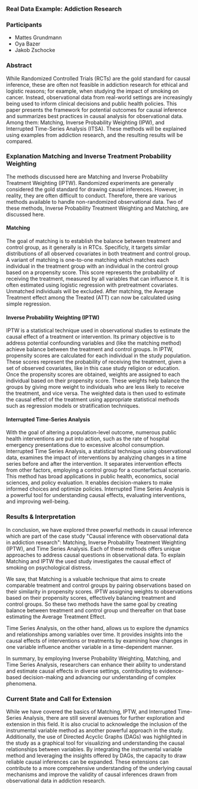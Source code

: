 ### Real Data Example: Addiction Research



### Participants

- Mattes Grundmann
- Oya Bazer
- Jakob Zschocke

### Abstract

While Randomized Controlled Trials (RCTs) are the gold standard for causal inference, these are often not feasible in addiction research for ethical and logistic reasons; for example, when studying the impact of smoking on cancer. 
Instead, observational data from real-world settings are increasingly being used to inform clinical decisions and public health policies. This paper presents the framework for potential outcomes for causal inference and summarizes best practices in causal analysis for observational data. Among them: Matching, Inverse Probability Weighting (IPW), and Interrupted Time-Series Analysis (ITSA). 
These methods will be explained using examples from addiction research, and the resulting results will be compared.

### Explanation Matching and Inverse Treatment Probability Weighting
The methods discussed here are Matching and Inverse Probability Treatment Weighting (IPTW). Randomized experiments are generally considered the gold standard for drawing causal inferences. However, in reality, they are often difficult to conduct. Therefore, there are various methods available to handle non-randomized observational data. Two of these methods, Inverse Probability Treatment Weighting and Matching, are discussed here.

#### Matching 
The goal of matching is to establish the balance between treatment and control group, as it generally is in RTCs. Specificly, it targets similar distributions of all observed covariates in both treatment and control group. A variant of matching is one-to-one matching which matches each individual in the treatment group with an individual in the control group based on a propensity score. This score represents the probability of receiving the treatment, measured by all variables that can influence it. It is often estimated using logistic regression with pretreatment covariates. Unmatched individuals will be excluded. After matching, the Average Treatment effect among the Treated (ATT) can now be calculated using simple regression.

#### Inverse Probability Weighting (IPTW)
IPTW is a statistical technique used in observational studies to estimate the causal effect of a treatment or intervention. Its primary objective is to address potential confounding variables and (like the matching method) achieve balance between the treatment and control groups. In IPTW, propensity scores are calculated for each individual in the study population. These scores represent the probability of receiving the treatment, given a set of observed covariates, like in this case study religion or education. 
Once the propensity scores are obtained, weights are assigned to each individual based on their propensity score. These weights help balance the groups by giving more weight to individuals who are less likely to receive the treatment, and vice versa.
The weighted data is then used to estimate the causal effect of the treatment using appropriate statistical methods such as regression models or stratification techniques.

#### Interrupted Time-Series Analysis

With the goal of altering a population-level outcome, numerous public health interventions are put into action, such as the rate of hospital emergency presentations due to excessive alcohol consumption. Interrupted Time Series Analysis, a statistical technique using observational data, examines the impact of interventions by analyzing changes in a time series before and after the intervention. It separates intervention effects from other factors, employing a control group for a counterfactual scenario. This method has broad applications in public health, economics, social sciences, and policy evaluation. It enables decision-makers to make informed choices and optimize policies. Interrupted Time Series Analysis is a powerful tool for understanding causal effects, evaluating interventions, and improving well-being.

### Results & Interpretation

In conclusion, we have explored three powerful methods in causal inference which are part of the case study "Causal inference with observational data in addiction research": Matching, Inverse Probability Treatment Weighting (IPTW), and Time Series Analysis. Each of these methods offers unique approaches to address causal questions in observational data. To explain Matching and IPTW the used study investigates the causal effect of smoking on psychological distress.

We saw, that Matching is a valuable technique that aims to create comparable treatment and control groups by pairing observations based on their similarity in propensity scores. IPTW assigning weights to observations based on their propensity scores, effectively balancing treatment and control groups. So these two methods have the same goal by creating balance between treatment and control group und thereafter on that base estimating the Average Treatment Effect. 

Time Series Analysis, on the other hand, allows us to explore the dynamics and relationships among variables over time. It provides insights into the causal effects of interventions or treatments by examining how changes in one variable influence another variable in a time-dependent manner.

In summary, by employing Inverse Probability Weighting, Matching, and Time Series Analysis, researchers can enhance their ability to understand and estimate causal effects in diverse settings, contributing to evidence-based decision-making and advancing our understanding of complex phenomena.


### Current State and Call for Extension

While we have covered the basics of Matching, IPTW, and Interrupted Time-Series Analysis, there are still several avenues for further exploration and extension in this field. It is also crucial to acknowledge the inclusion of the instrumental variable method as another powerful approach in the study. Additionally, the use of Directed Acyclic Graphs (DAGs) was highlighted in the study as a graphical tool for visualizing and understanding the causal relationships between variables.
By integrating the instrumental variable method and leveraging the insights offered by DAGs, the capacity to draw reliable causal inferences can be expanded. These extensions can contribute to a more comprehensive understanding of the underlying causal mechanisms and improve the validity of causal inferences drawn from observational data in addiction research.
